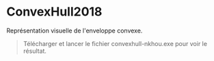 # ConvexHull2018
Représentation visuelle de l'enveloppe convexe.
>Télécharger et lancer le fichier convexhull-nkhou.exe pour voir le résultat.
